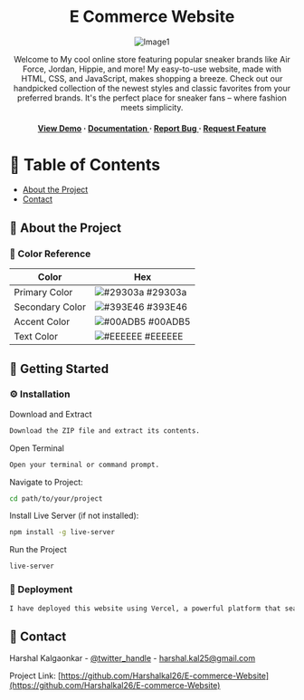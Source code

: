 <div align='center'>


<h1>E Commerce Website</h1>

![Image1]("https://drive.google.com/file/d/1rdv0EYIBLDzAf-mrP-_lLjLmsH_1CByy/view?usp=sharing")

<p>Welcome to My cool online store featuring popular sneaker brands like Air Force, Jordan, Hippie, and more! My easy-to-use website, made with HTML, CSS, and JavaScript, makes shopping a breeze. Check out our handpicked collection of the newest styles and classic favorites from your preferred brands. It's the perfect place for sneaker fans – where fashion meets simplicity.</p>

<h4> <a href=https://e-commerce-website-sable.vercel.app/>View Demo</a> <span> · </span> <a href="https://github.com/Harshalkal26/E Commerce Website/blob/master/README.md"> Documentation </a> <span> · </span> <a href="https://github.com/Harshalkal26/E Commerce Website/issues"> Report Bug </a> <span> · </span> <a href="https://github.com/Harshalkal26/E Commerce Website/issues"> Request Feature </a> </h4>


</div>

# :notebook_with_decorative_cover: Table of Contents

- [About the Project](#star2-about-the-project)
- [Contact](#handshake-contact)


## :star2: About the Project

### :art: Color Reference
| Color | Hex |
| --------------- | ---------------------------------------------------------------- |
| Primary Color | ![#29303a](https://via.placeholder.com/10/29303a?text=+) #29303a |
| Secondary Color | ![#393E46](https://via.placeholder.com/10/393E46?text=+) #393E46 |
| Accent Color | ![#00ADB5](https://via.placeholder.com/10/00ADB5?text=+) #00ADB5 |
| Text Color | ![#EEEEEE](https://via.placeholder.com/10/EEEEEE?text=+) #EEEEEE |

## :toolbox: Getting Started

### :gear: Installation

Download and Extract
```bash
Download the ZIP file and extract its contents.
```
Open Terminal
```bash
Open your terminal or command prompt.
```
Navigate to Project:
```bash
cd path/to/your/project
```
Install Live Server (if not installed):
```bash
npm install -g live-server
```
Run the Project
```bash
live-server
```


### :triangular_flag_on_post: Deployment


```bash
I have deployed this website using Vercel, a powerful platform that seamlessly integrates with our development workflow. The deployment process involves a straight forward setup, allowing me to showcase my e-commerce platform to the world effortlessly.
```


## :handshake: Contact

Harshal Kalgaonkar - [@twitter_handle](https://www.linkedin.com/in/harshal-kalgaonkar-2410a11a9/) - harshal.kal25@gmail.com

Project Link: [https://github.com/Harshalkal26/E-commerce-Website](https://github.com/Harshalkal26/E-commerce-Website)
